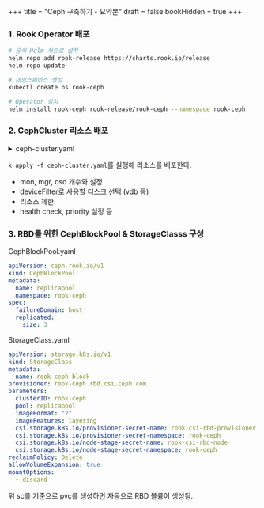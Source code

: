 +++
title = "Ceph 구축하기 - 요약본"
draft = false
bookHidden = true
+++

### 1. Rook Operator 배포
```sh
# 공식 Helm 차트로 설치
helm repo add rook-release https://charts.rook.io/release
helm repo update

# 네임스페이스 생성
kubectl create ns rook-ceph

# Operator 설치
helm install rook-ceph rook-release/rook-ceph --namespace rook-ceph
```

### 2. CephCluster 리소스 배포
<details markdown="1">
  <summary>ceph-cluster.yaml</summary>

```yaml
apiVersion: ceph.rook.io/v1
kind: CephCluster
metadata:
  name: rook-ceph
  namespace: rook-ceph
spec:
  cephVersion:
    image: quay.io/ceph/ceph:v18.2.2
    allowUnsupported: false
  dataDirHostPath: /var/lib/rook

  mon:
    count: 3
    allowMultiplePerNode: false

  mgr:
    count: 1
    allowMultiplePerNode: false

  dashboard:
    enabled: true
    ssl: false

  crashCollector:
    disable: true

  logCollector:
    enabled: true
    periodicity: daily
    maxLogSize: 500M

  storage:
    useAllNodes: true
    useAllDevices: false
    deviceFilter: "vdb"
    config:
      osdsPerDevice: "1"

  disruptionManagement:
    managePodBudgets: true
    osdMaintenanceTimeout: 30

  priorityClassNames:
    mon: system-node-critical
    osd: system-node-critical
    mgr: system-cluster-critical

  healthCheck:
    daemonHealth:
      mon:
        disabled: false
        interval: 45s
      osd:
        disabled: false
        interval: 60s
      status:
        disabled: false
        interval: 60s

  resources:  # 🔧 각 데몬별 리소스 제한
    mgr:
      limits:
        cpu: "250m"
        memory: "256Mi"
      requests:
        cpu: "100m"
        memory: "128Mi"
    mon:
      limits:
        cpu: "500m"
        memory: "512Mi"
      requests:
        cpu: "250m"
        memory: "256Mi"
    osd:
      limits:
        cpu: "1000m"
        memory: "2Gi"
      requests:
        cpu: "500m"
        memory: "1Gi"

```
</details>

```k apply -f ceph-cluster.yaml```를 실행해 리소스를 배포한다.
- mon, mgr, osd 개수와 설정
- deviceFilter로 사용할 디스크 선택 (vdb 등)
- 리소스 제한
- health check, priority 설정 등

### 3. RBD를 위한 CephBlockPool & StorageClasss 구성
CephBlockPool.yaml
```yaml
apiVersion: ceph.rook.io/v1
kind: CephBlockPool
metadata:
  name: replicapool
  namespace: rook-ceph
spec:
  failureDomain: host
  replicated:
    size: 3
```

StorageClass.yaml
```yaml
apiVersion: storage.k8s.io/v1
kind: StorageClass
metadata:
  name: rook-ceph-block
provisioner: rook-ceph.rbd.csi.ceph.com
parameters:
  clusterID: rook-ceph
  pool: replicapool
  imageFormat: "2"
  imageFeatures: layering
  csi.storage.k8s.io/provisioner-secret-name: rook-csi-rbd-provisioner
  csi.storage.k8s.io/provisioner-secret-namespace: rook-ceph
  csi.storage.k8s.io/node-stage-secret-name: rook-csi-rbd-node
  csi.storage.k8s.io/node-stage-secret-namespace: rook-ceph
reclaimPolicy: Delete
allowVolumeExpansion: true
mountOptions:
  - discard
```
위 sc를 기준으로 pvc를 생성하면 자동으로 RBD 볼륨이 생성됨.
